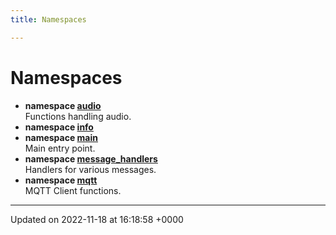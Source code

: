 ```yaml
---
title: Namespaces

---
```


# Namespaces




* **namespace [audio](/SignallingSystem-doc/audiosystem/Namespaces/namespaceaudio/)** <br>Functions handling audio. 
* **namespace [info](/SignallingSystem-doc/audiosystem/Namespaces/namespaceinfo/)** 
* **namespace [main](/SignallingSystem-doc/audiosystem/Namespaces/namespacemain/)** <br>Main entry point. 
* **namespace [message_handlers](/SignallingSystem-doc/audiosystem/Namespaces/namespacemessage__handlers/)** <br>Handlers for various messages. 
* **namespace [mqtt](/SignallingSystem-doc/audiosystem/Namespaces/namespacemqtt/)** <br>MQTT Client functions. 



-------------------------------

Updated on 2022-11-18 at 16:18:58 +0000

